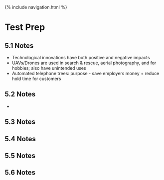{% include navigation.html %}

# Test Prep

## 5.1 Notes
* Technological innovations have both positive and negative impacts
* UAVs/Drones are used in search & rescue, aerial photography, and for hobbies; also have unintended uses
* Automated telephone trees: purpose - save employers money + reduce hold time for customers

## 5.2 Notes
* 

## 5.3 Notes

## 5.4 Notes

## 5.5 Notes

## 5.6 Notes
